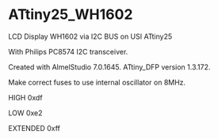 # ATtiny25_WH1602
LCD Display WH1602 via I2C BUS on USI ATtiny25 

With Philips PC8574 I2C transceiver.

Created with AlmelStudio 7.0.1645. ATtiny_DFP version 1.3.172.

Make correct fuses to use internal oscillator on 8MHz.

HIGH 0xdf

LOW 0xe2

EXTENDED 0xff
